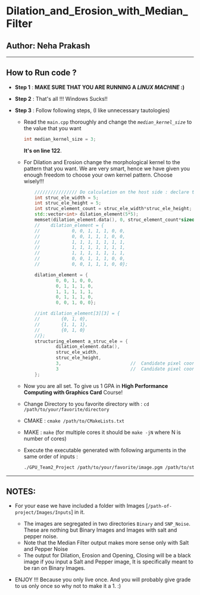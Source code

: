 # Dilation_and_Erosion_with_Median_Filter
## Author: Neha Prakash ##

---

## How to Run code ? ##

- **Step 1** : **MAKE SURE THAT YOU ARE RUNNING A *LINUX MACHINE* :)**

- **Step 2** : That's all !!! Windows Sucks!!

- **Step 3** : Follow following steps, (I like unnecessary tautologies)
    - Read the `main.cpp` thoroughly and change the *`median_kernel_size`* to the value that you want
        ```C++
        int median_kernel_size = 3;
        ```
        **It's on line 122**.

    - For Dilation and Erosion change the morphological kernel to the pattern that you want. We are very smart, hence we have given you enough freedom to choose your own kernel pattern. Choose wisely!!!
        ```C++
            //////////////// Do calculation on the host side : declare the structuring element
            int struc_ele_width = 5;
            int struc_ele_height = 5;
            int struc_element_count = struc_ele_width*struc_ele_height;
            std::vector<int> dilation_element(5*5);
            memset(dilation_element.data(), 0, struc_element_count*sizeof(int ));
            //    dilation_element = {
            //            0, 0, 1, 1, 1, 0, 0,
            //            0, 0, 1, 1, 1, 0, 0,
            //            1, 1, 1, 1, 1, 1, 1,
            //            1, 1, 1, 1, 1, 1, 1,
            //            1, 1, 1, 1, 1, 1, 1,
            //            0, 0, 1, 1, 1, 0, 0,
            //            0, 0, 1, 1, 1, 0, 0};

            dilation_element = {
                    0, 0, 1, 0, 0,
                    0, 1, 1, 1, 0,
                    1, 1, 1, 1, 1,
                    0, 1, 1, 1, 0,
                    0, 0, 1, 0, 0};

            //int dilation_element[3][3] = {
            //        {0, 1, 0},
            //        {1, 1, 1},
            //        {0, 1, 0}
            //};
            structuring_element a_struc_ele = {
                    dilation_element.data(),
                    struc_ele_width,
                    struc_ele_height,
                    3,                          //  Candidate pixel coordinates
                    3                           //  Candidate pixel coordinates
            };

        ```

    - Now you are all set. To give us 1 GPA in **High Performance Computing with Graphics Card** Course!

    - Change Directory to you favorite directory with : `cd /path/to/your/favorite/directory`

    - CMAKE : `cmake /path/to/CMakeLists.txt`

    - MAKE : `make` (for multiple cores it should be `make -jN` where N is number of cores)

    - Execute the executable generated with following arguments in the same order of inputs : 
        ```bash
        ./GPU_Team2_Project /path/to/your/favorite/image.pgm /path/to/store/the/outputs/
        ```

---
## NOTES: ##
- For your ease we have included a folder with Images [`/path-of-project/Images/Inputs`] in it. 
    - The images are segregated in two directories `Binary` and `SNP_Noise`. These are nothing but Binary Images and Images with salt and pepper noise. 
    - Note that the Median Filter output makes more sense only with Salt and Pepper Noise
    - The output for Dilation, Erosion and Opening, Closing will be a black image if you input a Salt and Pepper image, It is specifically meant to be ran on Binary Images. 

- ENJOY !!! Because you only live once. And you will probably give grade to us only once so why not to make it a 1. :)
